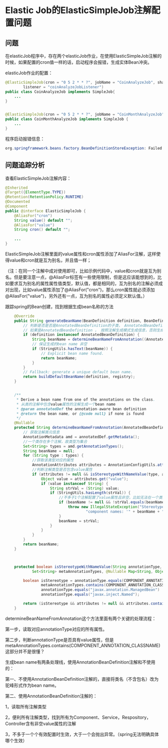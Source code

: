 # Elastic Job的ElasticSimpleJob注解配置问题

## 问题

在elasticJob程序中，存在两个elasticJob作业，在使用ElasticSimpleJob注解的时候，如果配置的cron值一样的话，启动程序会报错，生成实体Bean冲突。

elasticJob作业的配置：

```java
@ElasticSimpleJob(cron = "0 5 2 * * ?", jobName = "CoinAnalyzeJob", shardingTotalCount = 1,
        listener = "coinAnalyzeJobListener")
public class CoinAnalyzeJob implements SimpleJob{
    ...
}


@ElasticSimpleJob(cron = "0 5 2 * * ?", jobName = "CoinMonthAnalyzeJob", shardingTotalCount = 1)
public class CoinMonthAnalyzeJob implements SimpleJob {
    ...
}
```

程序启动报错信息：

```java
org.springframework.beans.factory.BeanDefinitionStoreException: Failed to parse configuration class [cn.ecpark.finance.fans.AnalyticJobApplication]; nested exception is org.springframework.context.annotation.ConflictingBeanDefinitionException: Annotation-specified bean name '0 5 2 * * ?' for bean class [cn.ecpark.finance.fans.analytic.job.CoinMonthAnalyzeJob] conflicts with existing, non-compatible bean definition of same name and class [cn.ecpark.finance.fans.analytic.job.CoinAnalyzeJob]
```



## 问题追踪分析

查看ElasticSimpleJob注解内容：

```java
@Inherited
@Target({ElementType.TYPE})
@Retention(RetentionPolicy.RUNTIME)
@Documented
@Component
public @interface ElasticSimpleJob {
	@AliasFor("cron")
	String value() default "";
	@AliasFor("value")
	String cron() default "";
    
	...
}
```

ElasticSimpleJob注解里面的value属性和cron属性添加了AliasFor注解，这样使得value和cron就是互为别名，并且值一样；

（注：在同一个注解中成对使用即可，比如示例代码中，value和cron就是互为别名。但是要注意一点，@AliasFor标签有一些使用限制，但是这应该能想到的，比如要求互为别名的属性属性值类型，默认值，都是相同的，互为别名的注解必须成对出现，比如value属性添加了@AliasFor("cron")，那么cron属性就必须添加@AliasFor("value")，另外还有一点，互为别名的属性必须定义默认值。）



跟踪spring的Bean创建，找到根据生成bean名称的方法

```java
    @Override
    public String generateBeanName(BeanDefinition definition, BeanDefinitionRegistry registry) {
        // 判断是否是否是AnnotatedBeanDefinition的子类， AnnotatedBeanDefinition是BeanDefinition的一个子类
        // 如果是AnnotatedBeanDefinition ， 按照注解生成模式生成信息，否则生成默认的bean name
        if (definition instanceof AnnotatedBeanDefinition) {
            String beanName = determineBeanNameFromAnnotation((AnnotatedBeanDefinition) definition);
            // 保证生成的bean name 非空
            if (StringUtils.hasText(beanName)) {
                // Explicit bean name found.
                return beanName;
            }
        }
        // Fallback: generate a unique default bean name.
        return buildDefaultBeanName(definition, registry);
    }


    /**
     * Derive a bean name from one of the annotations on the class.
     * 从类的注解中包含value属性的注解生成一个bean name
     * @param annotatedDef the annotation-aware bean definition
     * @return the bean name, or {@code null} if none is found
     */
	@Nullable
	protected String determineBeanNameFromAnnotation(AnnotatedBeanDefinition annotatedDef) {
		// 获取注解类元信息
        AnnotationMetadata amd = annotatedDef.getMetadata();
		//一个类存在多个注解，故类型为集合
        Set<String> types = amd.getAnnotationTypes();
		String beanName = null;
		for (String type : types) {
			//获取该类型对应的属性
            AnnotationAttributes attributes = AnnotationConfigUtils.attributesFor(amd, type);
			//判断注解类型是否包含value属性
            if (attributes != null && isStereotypeWithNameValue(type, amd.getMetaAnnotationTypes(type), attributes)) {
				Object value = attributes.get("value");
				if (value instanceof String) {
					String strVal = (String) value;
					if (StringUtils.hasLength(strVal)) {
						//不多于1个注解配置了value属性且非空，比如无法在一个类上面同时使用Component和Sevice注解同时配置beanName值
                        if (beanName != null && !strVal.equals(beanName)) {
							throw new IllegalStateException("Stereotype annotations suggest inconsistent " +
									"component names: '" + beanName + "' versus '" + strVal + "'");
						}
						beanName = strVal;
					}
				}
			}
		}
		return beanName;
	}



	protected boolean isStereotypeWithNameValue(String annotationType,
			Set<String> metaAnnotationTypes, @Nullable Map<String, Object> attributes) {

		boolean isStereotype = annotationType.equals(COMPONENT_ANNOTATION_CLASSNAME) ||
				metaAnnotationTypes.contains(COMPONENT_ANNOTATION_CLASSNAME) ||
				annotationType.equals("javax.annotation.ManagedBean") ||
				annotationType.equals("javax.inject.Named");

		return (isStereotype && attributes != null && attributes.containsKey("value"));
	}


```

determineBeanNameFromAnnotation这个方法里面有两个关键的处理流程：

第一步，读取对应annotationType对应的所有属性。

第二步，判断annotationType是否具有value属性，但是metaAnnotationTypes.contains(COMPONENT_ANNOTATION_CLASSNAME)这部分并不是很懂？

生成bean name有两条处理线，使用AnnotationBeanDefinition注解和不使用的：

第一、不使用AnnotationBeanDefinition注解的，直接将类名（不含包名）改为驼峰形式作为bean name。

第二、使用AnnotationBeanDefinition注解的：

1，读取所有注解类型

2，便利所有注解类型，找到所有为Component、Service，Respository，Controller含有非空value属性的注解

3，不多于一个个有效配置时生效，大于一个会抛出异常。（spring无法明确具体哪个生效）





